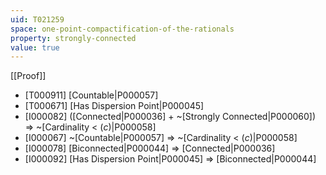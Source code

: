 ```yaml
---
uid: T021259
space: one-point-compactification-of-the-rationals
property: strongly-connected
value: true
---
```

[[Proof]]

* [T000911] [Countable|P000057]
* [T000671] [Has Dispersion Point|P000045]
* [I000082] ([Connected|P000036] + ~[Strongly Connected|P000060]) => ~[Cardinality < $\mathfrak(c)$|P000058]
* [I000067] ~[Countable|P000057] => ~[Cardinality < $\mathfrak(c)$|P000058]
* [I000078] [Biconnected|P000044] => [Connected|P000036]
* [I000092] [Has Dispersion Point|P000045] => [Biconnected|P000044]

